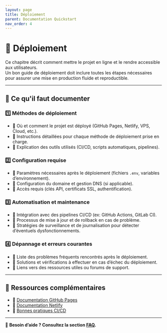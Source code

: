 ```yaml
---
layout: page
title: Déploiement
parent: Documentation Quickstart
nav_order: 4
---
```


# 🚀 Déploiement

Ce chapitre décrit comment mettre le projet en ligne et le rendre accessible aux utilisateurs.  
Un bon guide de déploiement doit inclure toutes les étapes nécessaires pour assurer une mise en production fluide et reproductible.

---

## 📖 Ce qu'il faut documenter

### 1️⃣ **Méthodes de déploiement**
- 📌 Où et comment le projet est déployé (GitHub Pages, Netlify, VPS, Cloud, etc.).
- 📌 Instructions détaillées pour chaque méthode de déploiement prise en charge.
- 📌 Explication des outils utilisés (CI/CD, scripts automatiques, pipelines).

### 2️⃣ **Configuration requise**
- 📌 Paramètres nécessaires après le déploiement (fichiers `.env`, variables d’environnement).
- 📌 Configuration du domaine et gestion DNS (si applicable).
- 📌 Accès requis (clés API, certificats SSL, authentification).

### 3️⃣ **Automatisation et maintenance**
- 📌 Intégration avec des pipelines CI/CD (ex: GitHub Actions, GitLab CI).
- 📌 Processus de mise à jour et de rollback en cas de problème.
- 📌 Stratégies de surveillance et de journalisation pour détecter d’éventuels dysfonctionnements.

### 4️⃣ **Dépannage et erreurs courantes**
- 📌 Liste des problèmes fréquents rencontrés après le déploiement.
- 📌 Solutions et vérifications à effectuer en cas d’échec du déploiement.
- 📌 Liens vers des ressources utiles ou forums de support.

---

## 🔗 Ressources complémentaires
- 📌 [Documentation GitHub Pages](https://docs.github.com/en/pages)
- 📌 [Documentation Netlify](https://docs.netlify.com/)
- 📌 [Bonnes pratiques CI/CD](https://docs.github.com/en/actions/guides)

---
📢 **Besoin d’aide ? Consultez la section [FAQ](faq.md).**
